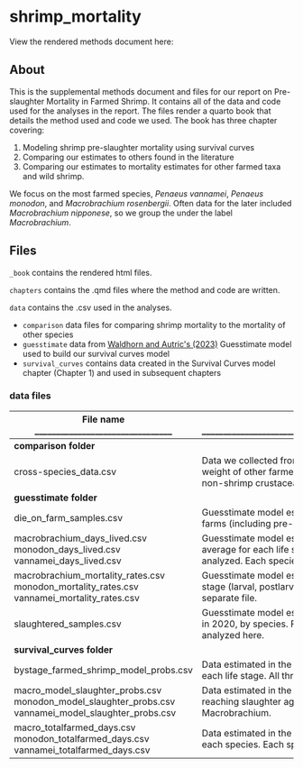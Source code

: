 # shrimp_mortality

View the rendered methods document here: 

## About
This is the supplemental methods document and files for our report on Pre-slaughter Mortality in Farmed Shrimp. It contains all of the data and code used for the analyses in the report.
The files render a quarto book that details the method used and code we used. The book has three chapter covering:
1.  Modeling shrimp pre-slaughter mortality using survival curves
2.  Comparing our estimates to others found in the literature
3.  Comparing our estimates to mortality estimates for other farmed taxa and wild shrimp.

We focus on the most farmed species, *Penaeus vannamei*, *Penaeus monodon*, and *Macrobrachium rosenbergii*. Often data for the later included *Macrobrachium nipponese*, so we group the under the label *Macrobrachium*.

## Files

`_book` contains the rendered html files.

`chapters` contains the .qmd files where the method and code are written.

`data` contains the .csv used in the analyses.
 - `comparison` data files for comparing shrimp mortality to the mortality of other species 
 - `guesstimate` data from [Waldhorn and Autric's (2023)](https://doi.org/10.31219/osf.io/b8n3t) Guesstimate model used to build our survival curves model
 - `survival_curves` contains data created in the Survival Curves model chapter (Chapter 1) and used in subsequent chapters

### data files 

| File name   ________________________________                                                                | Description ____________________________________________________________________________________                                                                            |
|------------------------------------------------------------------------------------------------------|----------------------------------------------------------------------------------------------------------------------------------------------------------------------------------------------------------------------------|
| **comparison folder**                                                                                |                                                                                                                                                                                                                            |
| cross-species_data.csv                                                                               | Data we collected from the literature on mortality rates, slaughter age, and slaughter weight of other farmed species, including chickens, carnivorous fish, insects, and non-shrimp crustaceans (lobsters, crabs, etc.).  |
| **guesstimate folder**                                                                               |                                                                                                                                                                                                                            |
| die_on_farm_samples.csv                                                                              | Guesstimate model estimates (5000 samples) for the number of shrimp who die on farms (including pre-slaughter mortality) by species.                                                                                       |
| macrobrachium_days_lived.csv monodon_days_lived.csv vannamei_days_lived.csv                          | Guesstimate model estimates (5000 samples) for the number of days lived on average for each life stage (larval, postlarval, juvenile-subadult) of each species analyzed. Each species is in a separate file.               |
| macrobrachium_mortality_rates.csv         monodon_mortality_rates.csv              vannamei_mortality_rates.csv           | Guesstimate model estimates (5000 samples) for the mortality rates of each life stage (larval, postlarval, juvenile-subadult) of each species. Each species is in a separate file.                                         |
| slaughtered_samples.csv                                                                              | Guesstimate model estimates (5000 samples) for the number of shrimp slaughtered in 2020, by species. File includes estimates for "other penaeids" but that data is not analyzed here.                                      |
| **survival_curves folder**                                                                           |                                                                                                                                                                                                                            |
| bystage_farmed_shrimp_model_probs.csv                                                                | Data estimated in the Survival Curves chapter for the probability of a shrimp dying in each life stage. All three taxa are in the on file.                                                                                 |
| macro_model_slaughter_probs.csv monodon_model_slaughter_probs.csv vannamei_model_slaughter_probs.csv | Data estimated in the Survival Curves chapter for the probability of a shrimp reaching slaughter age. Each species is in a separate file. 'macro' refers to Macrobrachium.                                                 |
| macro_totalfarmed_days.csv monodon_totalfarmed_days.csv vannamei_totalfarmed_days.csv                | Data estimated in the Survival Curves chapter for the length of the farming cycle for each species. Each species is in a separate file. 'macro' refers to Macrobrachium.                                                   |
